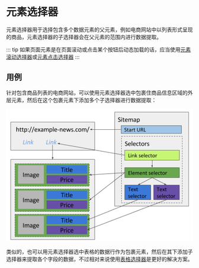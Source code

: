 # 元素选择器
元素选择器用于选择包含多个数据元素的父元素，例如电商网站中以列表形式呈现的商品，元素选择器的子选择器会在父元素的范围内进行数据提取。

::: tip
如果页面元素是在页面滚动或点击某个按钮后动态加载的话，应当使用[元素滚动选择器](/tutorial/element-scroll-down-selector.html)或[元素点击选择器](/tutorial/element-click-selector.html)
:::

## 用例
针对包含商品列表的电商网站，可以使用元素选择器选中包裹住商品信息区域的外层元素，然后在这个包裹元素下添加多个子选择器进行数据提取：

![](./images/element-selector-case1.png)

类似的，也可以用元素选择器选中表格的数据行作为包裹元素，然后在其下添加子选择器来提取各个字段的数据，不过相对来说使用[表格选择器](/tutorial/table-selector.html)是更好的解决方案。